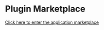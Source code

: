 # Plugin Marketplace

[Click here to enter the application marketplace](https://www.workerman.net/apps)
